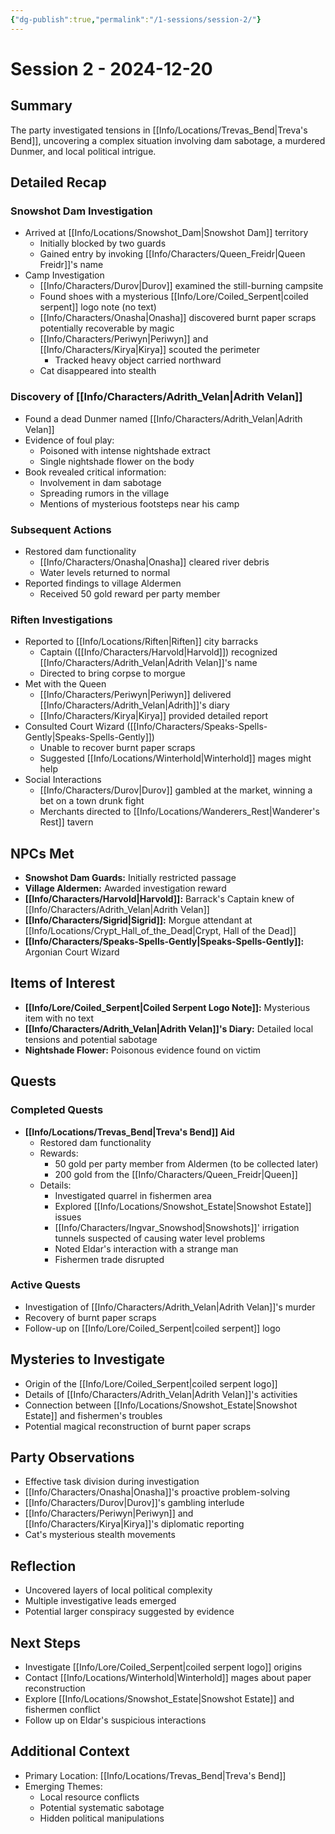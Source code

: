 ```yaml
---
{"dg-publish":true,"permalink":"/1-sessions/session-2/"}
---
```


# Session 2 - 2024-12-20

## Summary
The party investigated tensions in [[Info/Locations/Trevas_Bend\|Treva's Bend]], uncovering a complex situation involving dam sabotage, a murdered Dunmer, and local political intrigue.

## Detailed Recap

### Snowshot Dam Investigation
- Arrived at [[Info/Locations/Snowshot_Dam\|Snowshot Dam]] territory
  - Initially blocked by two guards
  - Gained entry by invoking [[Info/Characters/Queen_Freidr\|Queen Freidr]]'s name
- Camp Investigation
  - [[Info/Characters/Durov\|Durov]] examined the still-burning campsite
  - Found shoes with a mysterious [[Info/Lore/Coiled_Serpent\|coiled serpent]] logo note (no text)
  - [[Info/Characters/Onasha\|Onasha]] discovered burnt paper scraps potentially recoverable by magic
  - [[Info/Characters/Periwyn\|Periwyn]] and [[Info/Characters/Kirya\|Kirya]] scouted the perimeter
    - Tracked heavy object carried northward
  - Cat disappeared into stealth

### Discovery of [[Info/Characters/Adrith_Velan\|Adrith Velan]]
- Found a dead Dunmer named [[Info/Characters/Adrith_Velan\|Adrith Velan]]
- Evidence of foul play:
  - Poisoned with intense nightshade extract
  - Single nightshade flower on the body
- Book revealed critical information:
  - Involvement in dam sabotage
  - Spreading rumors in the village
  - Mentions of mysterious footsteps near his camp

### Subsequent Actions
- Restored dam functionality
  - [[Info/Characters/Onasha\|Onasha]] cleared river debris
  - Water levels returned to normal
- Reported findings to village Aldermen
  - Received 50 gold reward per party member

### Riften Investigations
- Reported to [[Info/Locations/Riften\|Riften]] city barracks
  - Captain ([[Info/Characters/Harvold\|Harvold]]) recognized [[Info/Characters/Adrith_Velan\|Adrith Velan]]'s name
  - Directed to bring corpse to morgue
- Met with the Queen
  - [[Info/Characters/Periwyn\|Periwyn]] delivered [[Info/Characters/Adrith_Velan\|Adrith]]'s diary
  - [[Info/Characters/Kirya\|Kirya]] provided detailed report
- Consulted Court Wizard ([[Info/Characters/Speaks-Spells-Gently\|Speaks-Spells-Gently]])
  - Unable to recover burnt paper scraps
  - Suggested [[Info/Locations/Winterhold\|Winterhold]] mages might help
- Social Interactions
  - [[Info/Characters/Durov\|Durov]] gambled at the market, winning a bet on a town drunk fight
  - Merchants directed to [[Info/Locations/Wanderers_Rest\|Wanderer's Rest]] tavern

## NPCs Met
- **Snowshot Dam Guards:** Initially restricted passage
- **Village Aldermen:** Awarded investigation reward
- **[[Info/Characters/Harvold\|Harvold]]:** Barrack's Captain knew of [[Info/Characters/Adrith_Velan\|Adrith Velan]]
- **[[Info/Characters/Sigrid\|Sigrid]]:** Morgue attendant at [[Info/Locations/Crypt_Hall_of_the_Dead\|Crypt, Hall of the Dead]]
- **[[Info/Characters/Speaks-Spells-Gently\|Speaks-Spells-Gently]]:** Argonian Court Wizard

## Items of Interest
- **[[Info/Lore/Coiled_Serpent\|Coiled Serpent Logo Note]]:** Mysterious item with no text
- **[[Info/Characters/Adrith_Velan\|Adrith Velan]]'s Diary:** Detailed local tensions and potential sabotage
- **Nightshade Flower:** Poisonous evidence found on victim

## Quests

### Completed Quests
- **[[Info/Locations/Trevas_Bend\|Treva's Bend]] Aid**
  - Restored dam functionality
  - Rewards:
    - 50 gold per party member from Aldermen (to be collected later)
    - 200 gold from the [[Info/Characters/Queen_Freidr\|Queen]]
  - Details:
    - Investigated quarrel in fishermen area
    - Explored [[Info/Locations/Snowshot_Estate\|Snowshot Estate]] issues
    - [[Info/Characters/Ingvar_Snowshod\|Snowshots]]' irrigation tunnels suspected of causing water level problems
    - Noted Eldar's interaction with a strange man
    - Fishermen trade disrupted

### Active Quests
- Investigation of [[Info/Characters/Adrith_Velan\|Adrith Velan]]'s murder
- Recovery of burnt paper scraps
- Follow-up on [[Info/Lore/Coiled_Serpent\|coiled serpent]] logo

## Mysteries to Investigate
- Origin of the [[Info/Lore/Coiled_Serpent\|coiled serpent logo]]
- Details of [[Info/Characters/Adrith_Velan\|Adrith Velan]]'s activities
- Connection between [[Info/Locations/Snowshot_Estate\|Snowshot Estate]] and fishermen's troubles
- Potential magical reconstruction of burnt paper scraps

## Party Observations
- Effective task division during investigation
- [[Info/Characters/Onasha\|Onasha]]'s proactive problem-solving
- [[Info/Characters/Durov\|Durov]]'s gambling interlude
- [[Info/Characters/Periwyn\|Periwyn]] and [[Info/Characters/Kirya\|Kirya]]'s diplomatic reporting
- Cat's mysterious stealth movements

## Reflection
- Uncovered layers of local political complexity
- Multiple investigative leads emerged
- Potential larger conspiracy suggested by evidence

## Next Steps
- Investigate [[Info/Lore/Coiled_Serpent\|coiled serpent logo]] origins
- Contact [[Info/Locations/Winterhold\|Winterhold]] mages about paper reconstruction
- Explore [[Info/Locations/Snowshot_Estate\|Snowshot Estate]] and fishermen conflict
- Follow up on Eldar's suspicious interactions

## Additional Context
- Primary Location: [[Info/Locations/Trevas_Bend\|Treva's Bend]]
- Emerging Themes:
  - Local resource conflicts
  - Potential systematic sabotage
  - Hidden political manipulations